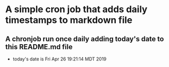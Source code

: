 A simple cron job that adds daily timestamps to markdown file
============================================================
## A chronjob run once daily adding today's date to this README.md file
* today's date is Fri Apr 26 19:21:14 MDT 2019
